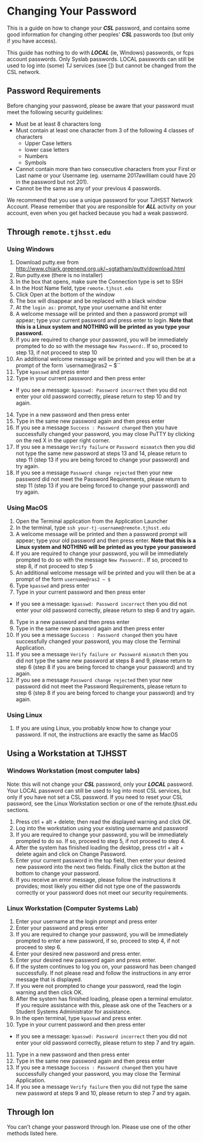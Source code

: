 # Changing Your Password

This is a guide on how to change your ***CSL*** password, and contains some good information for changing other peoples' ***CSL*** passwords too (but only if you have access).

This guide has nothing to do with ***LOCAL*** (ie, Windows) passwords, or fcps account passwords. Only Syslab passwords. LOCAL passwords can still be used to log into (some) TJ services (see []) but cannot be changed from the CSL network.

## Password Requirements

Before changing your password, please be aware that your password must meet the following security guidelines:

 * Must be at least 8 characters long
 * Must contain at least one character from 3 of the following 4 classes of characters
   * Upper Case letters
   * lower case letters
   * Numbers
   * Symbols
 * Cannot contain more than two consecutive characters from your First or Last name or your Username (eg. username 2017awilliam could have 20 in the password but not 201).
 * Cannot be the same as any of your previous 4 passwords.

We recommend that you use a unique password for your TJHSST Network Account. Please remember that you are responsible for ***ALL*** activity on your account, even when you get hacked because you had a weak password.

## Through `remote.tjhsst.edu`

### Using Windows

 1. Download putty.exe from http://www.chiark.greenend.org.uk/~sgtatham/putty/download.html
 2. Run putty.exe (there is no installer)
 3. In the box that opens, make sure the Connection type is set to SSH
 4. In the Host Name field, type `remote.tjhsst.edu`
 5. Click Open at the bottom of the window
 6. The box will disappear and be replaced with a black window
 7. At the `login as:` prompt, type your username and hit enter
 8. A welcome message will be printed and then a password prompt will appear; type your current password and press enter to login. **Note that this is a Linux system and NOTHING will be printed as you type your password.**
 9. If you are required to change your password, you will be immediately prompted to do so with the message `New Password:`. If so, proceed to step 13, if not proceed to step 10
 10. An additional welcome message will be printed and you will then be at a prompt of the form `username@ras2 ~ $``
 11. Type `kpasswd` and press enter
 12. Type in your current password and then press enter
   * If you see a message: `kpasswd: Password incorrect` then you did not enter your old password correctly, please return to step 10 and try again.
 14. Type in a new password and then press enter
 15. Type in the same new password again and then press enter
 16. If you see a message `Success : Password changed` then you have successfully changed your password, you may close PuTTY by clicking on the red X in the upper right corner.
 17. If you see a message `Verify failure` or `Password mismatch` then you did not type the same new password at steps 13 and 14, please return to step 11 (step 13 if you are being forced to change your password) and try again.
 18. If you see a message `Password change rejected` then your new password did not meet the Password Requirements, please return to step 11 (step 13 if you are being forced to change your password) and try again.

### Using MacOS

1. Open the Terminal application from the Application Launcher
2. In the terminal, type `ssh your-tj-username@remote.tjhsst.edu`
3. A welcome message will be printed and then a password prompt will appear; type your old password and then press enter. **Note that this is a Linux system and NOTHING will be printed as you type your password**
4. If you are required to change your password, you will be immediately prompted to do so with the message `New Password:`. If so, proceed to step 8, if not proceed to step 5
5. An additional welcome message will be printed and you will then be at a prompt of the form `username@ras2 ~ $`
6. Type `kpasswd` and press enter
7. Type in your current password and then press enter
  * If you see a message: `kpasswd: Password incorrect` then you did not enter your old password correctly, please return to step 6 and try again.
8. Type in a new password and then press enter
9. Type in the same new password again and then press enter
10. If you see a message `Success : Password changed` then you have successfully changed your password, you may close the Terminal Application.
11. If you see a message `Verify failure or Password mismatch` then you did not type the same new password at steps 8 and 9, please return to step 6 (step 8 if you are being forced to change your password) and try again.
12. If you see a message `Password change rejected` then your new password did not meet the Password Requirements, please return to step 6 (step 8 if you are being forced to change your password) and try again.

### Using Linux

1. If you are using Linux, you probably know how to change your password. If not, the instructions are exactly the same as MacOS

## Using a Workstation at TJHSST

### Windows Workstation (most computer labs)

Note: this will not change your ***CSL*** password, only your ***LOCAL*** password. Your LOCAL password can still be used to log into most CSL services, but only if you have not set a CSL password. If you need to reset your CSL password, see the Linux Workstation section or one of the remote.tjhsst.edu sections.

1. Press ctrl + alt + delete; then read the displayed warning and click OK.
2. Log into the workstation using your existing username and password
3. If you are required to change your password, you will be immediately prompted to do so. If so, proceed to step 5, if not proceed to step 4.
4. After the system has finished loading the desktop, press ctrl + alt + delete again and click on Change Password.
5. Enter your current password in the top field, then enter your desired new password into the next two fields. Finally click the button at the bottom to change your password.
6. If you receive an error message, please follow the instructions it provides; most likely you either did not type one of the passwords correctly or your password does not meet our security requirements.

### Linux Workstation (Computer Systems Lab)

1. Enter your username at the login prompt and press enter
2. Enter your password and press enter
3. If you are required to change your password, you will be immediately prompted to enter a new password, if so, proceed to step 4, if not proceed to step 6.
4. Enter your desired new password and press enter.
5. Enter your desired new password again and press enter.
6. If the system continues to log you on, your password has been changed successfully. If not please read and follow the instructions in any error message that is displayed.
7. If you were not prompted to change your password, read the login warning and then click OK.
8. After the system has finished loading, please open a terminal emulator. If you require assistance with this, please ask one of the Teachers or a Student Systems Administrator for assistance.
9. In the open terminal, type `kpasswd` and press enter.
10. Type in your current password and then press enter
  * If you see a message: `kpasswd: Password incorrect` then you did not enter your old password correctly, please return to step 7 and try again.
11. Type in a new password and then press enter
12. Type in the same new password again and then press enter
13. If you see a message `Success : Password changed` then you have successfully changed your password, you may close the Terminal Application.
14. If you see a message `Verify failure` then you did not type the same new password at steps 9 and 10, please return to step 7 and try again.

## Through Ion

You can't change your password through Ion. Please use one of the other methods listed here.
